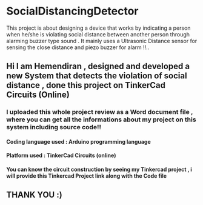 # SocialDistancingDetector
This project is about designing a device that works by indicating a person when he/she is violating social distance between another person through alarming buzzer type sound . It mainly uses a Ultrasonic Distance sensor for sensing the close distance and piezo buzzer for alarm !!..

## Hi I am Hemendiran , designed and developed a new System that detects the violation of social distance , done this project on TinkerCad Circuits (Online)

### I uploaded this whole project review as a Word document file , where you can get all the informations about my project on this system including source code!!
#### Coding language used : Arduino programming language
#### Platform used : TinkerCad Circuits (online)

#### You can know the circuit construction by seeing my Tinkercad project , i will provide this Tinkercad Project link along with the Code file
## THANK YOU :)
